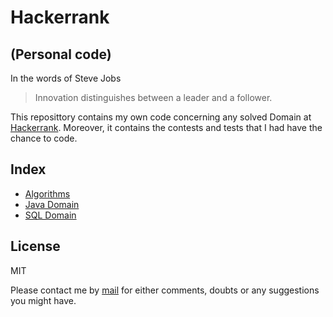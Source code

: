 # Hackerrank
## (Personal code)

In the words of Steve Jobs

> Innovation distinguishes between a leader and a follower.

This reposittory contains my own code concerning any solved Domain at [Hackerrank](https://www.hackerrank.com/). Moreover, it contains the contests and tests that I had have the chance to code.

## Index
* [Algorithms](https://github.com/JairAviles/HackerRank/tree/master/Algorithms)
* [Java Domain](https://github.com/JairAviles/HackerRank/tree/master/Java)
* [SQL Domain](https://github.com/JairAviles/HackerRank/tree/master/SQL)

License
----

MIT

Please contact me by [mail](mailto:hi@jairaviles.mx) for either comments, doubts or any suggestions you might have.
